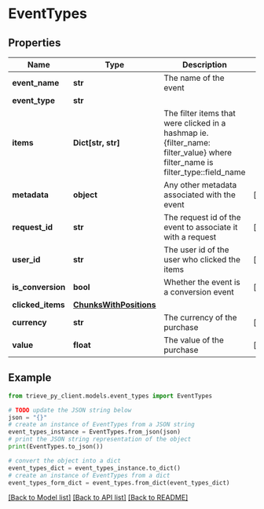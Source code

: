 # EventTypes


## Properties

Name | Type | Description | Notes
------------ | ------------- | ------------- | -------------
**event_name** | **str** | The name of the event | 
**event_type** | **str** |  | 
**items** | **Dict[str, str]** | The filter items that were clicked in a hashmap ie. {filter_name: filter_value} where filter_name is filter_type::field_name | 
**metadata** | **object** | Any other metadata associated with the event | [optional] 
**request_id** | **str** | The request id of the event to associate it with a request | [optional] 
**user_id** | **str** | The user id of the user who clicked the items | [optional] 
**is_conversion** | **bool** | Whether the event is a conversion event | [optional] 
**clicked_items** | [**ChunksWithPositions**](ChunksWithPositions.md) |  | 
**currency** | **str** | The currency of the purchase | [optional] 
**value** | **float** | The value of the purchase | [optional] 

## Example

```python
from trieve_py_client.models.event_types import EventTypes

# TODO update the JSON string below
json = "{}"
# create an instance of EventTypes from a JSON string
event_types_instance = EventTypes.from_json(json)
# print the JSON string representation of the object
print(EventTypes.to_json())

# convert the object into a dict
event_types_dict = event_types_instance.to_dict()
# create an instance of EventTypes from a dict
event_types_form_dict = event_types.from_dict(event_types_dict)
```
[[Back to Model list]](../README.md#documentation-for-models) [[Back to API list]](../README.md#documentation-for-api-endpoints) [[Back to README]](../README.md)


